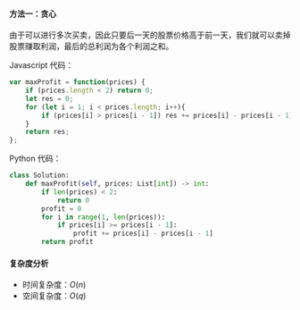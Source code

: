 #### 方法一：贪心

由于可以进行多次买卖，因此只要后一天的股票价格高于前一天，我们就可以卖掉股票赚取利润，最后的总利润为各个利润之和。

Javascript 代码：

```javascript
var maxProfit = function(prices) {
    if (prices.length < 2) return 0;
    let res = 0;
    for (let i = 1; i < prices.length; i++){
        if (prices[i] > prices[i - 1]) res += prices[i] - prices[i - 1];
    }
    return res;
};
```

Python 代码：

```python
class Solution:
    def maxProfit(self, prices: List[int]) -> int:
        if len(prices) < 2:
            return 0
        profit = 0
        for i in range(1, len(prices)):
            if prices[i] >= prices[i - 1]:
                profit += prices[i] - prices[i - 1]
        return profit
```

#### 复杂度分析

- 时间复杂度：$O(n)$
- 空间复杂度：$O(q)$